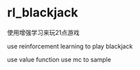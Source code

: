 # rl_blackjack
使用增强学习来玩21点游戏

use reinforcement learning to play blackjack

use value function 
use mc to sample


